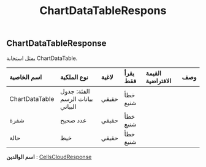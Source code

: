 ﻿---
title: ChartDataTableRespons
second_title: Aspose.Cells Cloud Documen
type: docs
url: /ar/specification/model/chartdatatableresponse/
description: "Aspose.Cells مواصفات النموذج السحابي: ChartDataTableResponse. تعامل بسهولة مع Excel ومستندات جداول البيانات الأخرى التي تحتوي على ميزات مثل الفتح والتوليد والتحرير والتقسيم والدمج والمقارنة والتحويل"
kwords: Excel، Office، جدول البيانات، Cloud REST API، ChartDataTableResponse
weight: 50
---
## **ChartDataTableResponse**

 يمثل استجابة ChartDataTable.

| اسم الخاصية| نوع الملكية| لاغية| يقرأ فقط| القيمة الافتراضية| وصف|
|:- |:- |:- |:- |:- |:- |
| ChartDataTable| الفئة: جدول بيانات الرسم البياني| حقيقي| خطأ شنيع|||
| شفرة| عدد صحيح| حقيقي| خطأ شنيع|||
| حالة| خيط| حقيقي| خطأ شنيع|||

**اسم الوالدين** : [CellsCloudResponse](/specification/model/cellscloudresponse)

